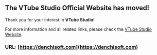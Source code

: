 ## The VTube Studio Official Website has moved!

Thank you for your interest in **VTube Studio**!

For more information and all related links, please check the [VTube Studio Website](https://denchisoft.com). 

### **URL:** [https://denchisoft.com](https://denchisoft.com) 
